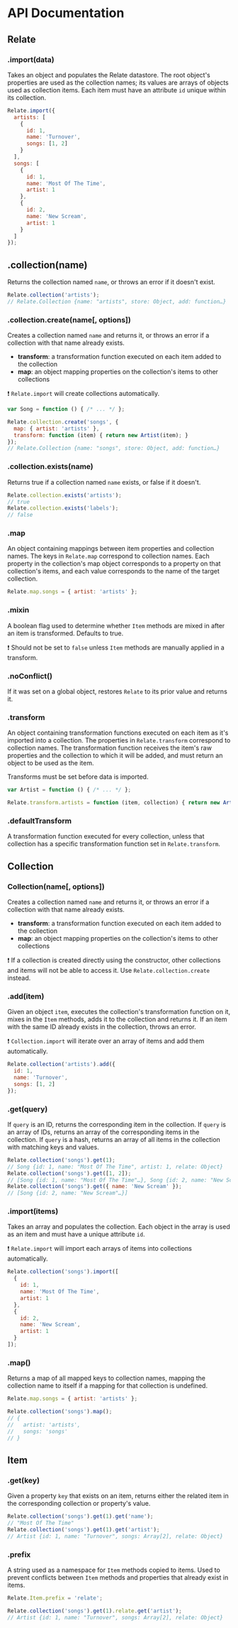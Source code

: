 # API Documentation

## Relate

### .import(data)

Takes an object and populates the Relate datastore. The root object's properties are used as the collection names; its values are arrays of objects used as collection items. Each item must have an attribute `id` unique within its collection.

```javascript
Relate.import({
  artists: [
    {
      id: 1,
      name: 'Turnover',
      songs: [1, 2]
    }
  ],
  songs: [
    {
      id: 1,
      name: 'Most Of The Time',
      artist: 1
    },
    {
      id: 2,
      name: 'New Scream',
      artist: 1
    }
  ]
});
```

## .collection(name)

Returns the collection named `name`, or throws an error if it doesn't exist.

```javascript
Relate.collection('artists');
// Relate.Collection {name: "artists", store: Object, add: function…}
```

### .collection.create(name[, options])

Creates a collection named `name` and returns it, or throws an error if a collection with that name already exists.

- **transform**: a transformation function executed on each item added to the collection
- **map**: an object mapping properties on the collection's items to other collections

:exclamation: `Relate.import` will create collections automatically.

```javascript
var Song = function () { /* ... */ };

Relate.collection.create('songs', {
  map: { artist: 'artists' },
  transform: function (item) { return new Artist(item); }
});
// Relate.Collection {name: "songs", store: Object, add: function…}
```

### .collection.exists(name)

Returns true if a collection named `name` exists, or false if it doesn't.

```javascript
Relate.collection.exists('artists');
// true
Relate.collection.exists('labels');
// false
```

### .map

An object containing mappings between item properties and collection names. The keys in `Relate.map` correspond  to collection names. Each property in the collection's map object corresponds to a property on that collection's items, and each value corresponds to the name of the target collection.

```javascript
Relate.map.songs = { artist: 'artists' };
```

### .mixin

A boolean flag used to determine whether `Item` methods are mixed in after an item is transformed. Defaults to true.

:exclamation: Should not be set to `false` unless `Item` methods are manually applied in a transform.

### .noConflict()

If it was set on a global object, restores `Relate` to its prior value and returns it.

### .transform

An object containing transformation functions executed on each item as it's imported into a collection. The properties in `Relate.transform` correspond to collection names. The transformation function receives the item's raw properties and the collection to which it will be added, and must return an object to be used as the item.

Transforms must be set before data is imported.

```javascript
var Artist = function () { /* ... */ };

Relate.transform.artists = function (item, collection) { return new Artist(item); };
```

### .defaultTransform

A transformation function executed for every collection, unless that collection has a specific transformation function set in `Relate.transform`.

## Collection

### Collection(name[, options])

Creates a collection named `name` and returns it, or throws an error if a collection with that name already exists.

- **transform**: a transformation function executed on each item added to the collection
- **map**: an object mapping properties on the collection's items to other collections

:exclamation: If a collection is created directly using the constructor, other collections and items will not be able to access it. Use `Relate.collection.create` instead.

### .add(item)

Given an object `item`, executes the collection's transformation function on it, mixes in the `Item` methods, adds it to the collection and returns it. If an item with the same ID already exists in the collection, throws an error.

:exclamation: `Collection.import` will iterate over an array of items and add them automatically.

```javascript
Relate.collection('artists').add({
  id: 1,
  name: 'Turnover',
  songs: [1, 2]
});
```

### .get(query)

If `query` is an ID, returns the corresponding item in the collection. If `query` is an array of IDs, returns an array of the corresponding items in the collection. If `query` is a hash, returns an array of all items in the collection with matching keys and values.

```javascript
Relate.collection('songs').get(1);
// Song {id: 1, name: "Most Of The Time", artist: 1, relate: Object}
Relate.collection('songs').get([1, 2]);
// [Song {id: 1, name: "Most Of The Time"…}, Song {id: 2, name: "New Scream"…}]
Relate.collection('songs').get({ name: 'New Scream' });
// [Song {id: 2, name: "New Scream"…}]
```

### .import(items)

Takes an array and populates the collection. Each object in the array is used as an item and must have a unique attribute `id`.

:exclamation: `Relate.import` will import each arrays of items into collections automatically.

```javascript
Relate.collection('songs').import([
  {
    id: 1,
    name: 'Most Of The Time',
    artist: 1
  },
  {
    id: 2,
    name: 'New Scream',
    artist: 1
  }
]);
```

### .map()

Returns a map of all mapped keys to collection names, mapping the collection name to itself if a mapping for that collection is undefined.

```javascript
Relate.map.songs = { artist: 'artists' };

Relate.collection('songs').map();
// {
//   artist: 'artists',
//   songs: 'songs'
// }
```

## Item

### .get(key)

Given a property `key` that exists on an item, returns either the related item in the corresponding collection or property's value.

```javascript
Relate.collection('songs').get(1).get('name');
// "Most Of The Time"
Relate.collection('songs').get(1).get('artist');
// Artist {id: 1, name: "Turnover", songs: Array[2], relate: Object}
```

### .prefix

A string used as a namespace for `Item` methods copied to items. Used to prevent conflicts between `Item` methods and properties that already exist in items.

```javascript
Relate.Item.prefix = 'relate';

Relate.collection('songs').get(1).relate.get('artist');
// Artist {id: 1, name: "Turnover", songs: Array[2], relate: Object}
```
